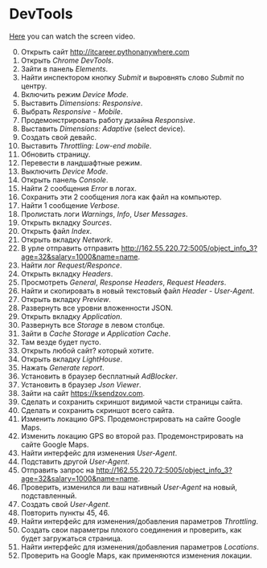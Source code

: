 # DevTools

[Here](https://www.youtube.com/watch?v=5869Iqqenng) you can watch the screen video.  

0. Открыть сайт http://itcareer.pythonanywhere.com
1. Открыть *Chrome DevTools*.
2. Зайти в панель *Elements*.
3. Найти инспектором кнопку *Submit* и выровнять слово *Submit* по центру.
4. Включить режим *Device Mode*.
5. Выставить *Dimensions: Responsive*. 
6. Выбрать *Responsive - Mobile*.
7. Продемонстрировать работу дизайна *Responsive*.
8. Выставить *Dimensions: Adaptive* (select device).
9. Создать свой девайс.
10. Выставить *Throttling: Low-end mobile*.
11. Обновить страницу.
12. Перевести в ландшафтные режим.
13. Выключить *Device Mode*.
14. Открыть панель *Console*.
15. Найти 2 сообщения *Error* в логах.
16. Сохранить эти 2 сообщения лога как файл на компьютер.
17. Найти 1 сообщение *Verbose*.
18. Пролистать логи *Warnings*, *Info*, *User Messages*.
19. Открыть вкладку *Sources*.
20. Открыть файл *Index*.
21. Открыть вкладку *Network*.
22. В урле отправить отправить http://162.55.220.72:5005/object_info_3?age=32&salary=1000&name=name.
23. Найти лог *Request/Responce*. 
24. Открыть вкладку *Headers*.
25. Просмотреть *General*, *Response Headers*, *Request Headers*.
26. Найти и скопировать в новый текстовый файл *Header - User-Agent*.
27. Открыть вкладку *Preview*.
28. Развернуть все уровни вложенности JSON.
29. Открыть вкладку *Application*.
30. Развернуть все *Storage* в левом столбце.
31. Зайти в *Cache Storage* и *Application Cache*.
32. Там везде будет пусто.
33. Открыть любой сайт? который хотите.
34. Открыть вкладку *LightHouse*.
35. Нажать *Generate report*.
36. Установить в браузер бесплатный *AdBlocker*.
37. Установить в браузер *Json Viewer*.
38. Зайти на сайт https://ksendzov.com.
39. Сделать и сохранить скриншот видимой части страницы сайта.
40. Сделать и сохранить скриншот всего сайта.
41. Изменить локацию GPS. Продемонстрировать на сайте Google Maps.
42. Изменить локацию GPS во второй раз. Продемонстрировать на сайте Google Maps.
43. Найти интерфейс для изменения *User-Agent*.
44. Подставить другой *User-Agent*. 
45. Отправить запрос на http://162.55.220.72:5005/object_info_3?age=32&salary=1000&name=name.
46. Проверить, изменился ли ваш нативный *User-Agent* на новый, подставленный.
47. Создать свой *User-Agent*.
48. Повторить пункты 45, 46.
49. Найти интерфейс для изменения/добавления параметров *Throttling*.
50. Создать свои параметры плохого соединения и проверить, как будет загружаться страница.
51. Найти интерфейс для изменения/добавления параметров *Locations*.
52. Проверить на Google Maps, как применяются изменения локации.